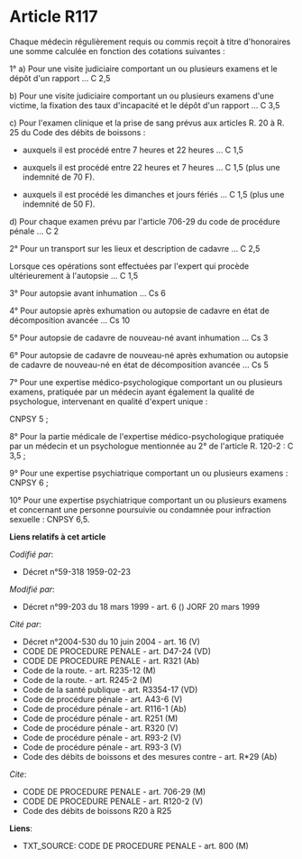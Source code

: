 # Article R117

Chaque médecin régulièrement requis ou commis reçoit à titre d'honoraires une somme calculée en fonction des cotations
suivantes :

1° a) Pour une visite judiciaire comportant un ou plusieurs examens et le dépôt d'un rapport ... C 2,5

b) Pour une visite judiciaire comportant un ou plusieurs examens d'une victime, la fixation des taux d'incapacité et le dépôt
d'un rapport ... C 3,5

c) Pour l'examen clinique et la prise de sang prévus aux articles R. 20 à R. 25 du Code des débits de boissons :

- auxquels il est procédé entre 7 heures et 22 heures ... C 1,5

- auxquels il est procédé entre 22 heures et 7 heures ... C 1,5 (plus une indemnité de 70 F).

- auxquels il est procédé les dimanches et jours fériés ... C 1,5 (plus une indemnité de 50 F).

d) Pour chaque examen prévu par l'article 706-29 du code de procédure pénale ... C 2

2° Pour un transport sur les lieux et description de cadavre ... C 2,5

Lorsque ces opérations sont effectuées par l'expert qui procède ultérieurement à l'autopsie ... C 1,5

3° Pour autopsie avant inhumation ... Cs 6

4° Pour autopsie après exhumation ou autopsie de cadavre en état de décomposition avancée ... Cs 10

5° Pour autopsie de cadavre de nouveau-né avant inhumation ... Cs 3

6° Pour autopsie de cadavre de nouveau-né après exhumation ou autopsie de cadavre de nouveau-né en état de décomposition
avancée ... Cs 5

7° Pour une expertise médico-psychologique comportant un ou plusieurs examens, pratiquée par un médecin ayant également la
qualité de psychologue, intervenant en qualité d'expert unique :

CNPSY 5 ;

8° Pour la partie médicale de l'expertise médico-psychologique pratiquée par un médecin et un psychologue mentionnée au 2° de
l'article R. 120-2 : C 3,5 ;

9° Pour une expertise psychiatrique comportant un ou plusieurs examens : CNPSY 6 ;

10° Pour une expertise psychiatrique comportant un ou plusieurs examens et concernant une personne poursuivie ou condamnée
pour infraction sexuelle : CNPSY 6,5.

**Liens relatifs à cet article**

_Codifié par_:

  - Décret n°59-318 1959-02-23

_Modifié par_:

  - Décret n°99-203 du 18 mars 1999 - art. 6 () JORF 20 mars 1999

_Cité par_:

  - Décret n°2004-530 du 10 juin 2004 - art. 16 (V)
  - CODE DE PROCEDURE PENALE - art. D47-24 (VD)
  - CODE DE PROCEDURE PENALE - art. R321 (Ab)
  - Code de la route. - art. R235-12 (M)
  - Code de la route. - art. R245-2 (M)
  - Code de la santé publique - art. R3354-17 (VD)
  - Code de procédure pénale - art. A43-6 (V)
  - Code de procédure pénale - art. R116-1 (Ab)
  - Code de procédure pénale - art. R251 (M)
  - Code de procédure pénale - art. R320 (V)
  - Code de procédure pénale - art. R93-2 (V)
  - Code de procédure pénale - art. R93-3 (V)
  - Code des débits de boissons et des mesures contre  - art. R*29 (Ab)

_Cite_:

  - CODE DE PROCEDURE PENALE - art. 706-29 (M)
  - CODE DE PROCEDURE PENALE - art. R120-2 (V)
  - Code des débits de boissons R20 à R25

**Liens**:

  - TXT_SOURCE: CODE DE PROCEDURE PENALE - art. 800 (M)
